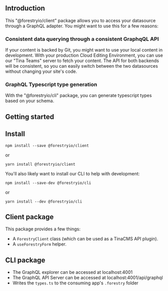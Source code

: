 ## Introduction

This "@forestryio/client" package allows you to access your datasource through a GraphQL adapter.
You might want to use this for a few reasons:

### Consistent data querying through a consistent GraphqQL API

If your content is backed by Git, you might want to use your local content in development. With your production Cloud Editing Environment, you can use our "Tina Teams" server to fetch your content. The API for both backends will be consistent, so you can easily switch between the two datasources without changing your site's code.

### GraphQL Typescript type generation

With the "@forestryio/cli" package, you can generate typescript types based on your schema.

## Getting started

## Install

```
npm install --save @forestryio/client
```

or

```
yarn install @forestryio/client
```

You'll also likely want to install our CLI to help with development:

```
npm install --save-dev @forestryio/cli
```

or

```
yarn install --dev @forestryio/cli
```

## Client package

This package provides a few things:

- A `ForestryClient` class (which can be used as a TinaCMS API plugin).
- A `useForestryForm` helper.

###

## CLI package

- The GraphQL explorer can be accessed at localhost:4001
- The GraphQL API Server can be accessed at localhost:4001/api/graphql
- Writes the `types.ts` to the consuming app's `.forestry` folder
